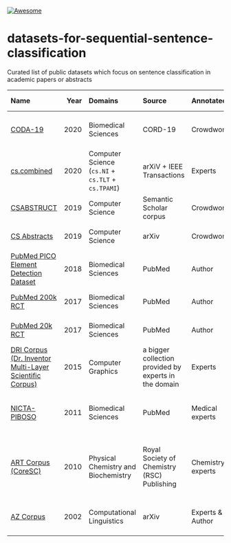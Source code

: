[![Awesome](https://awesome.re/badge.svg)](https://awesome.re)

# datasets-for-sequential-sentence-classification

Curated list of public datasets which focus on sentence classification in academic papers or abstracts

| Name | Year | Domains  | Source| Annotated by |   #Papers  |  Text Type  |  Classes  |
|:---|---:|:---|:---|:---|---:|:---|:---|
| [CODA-19](https://github.com/windx0303/CODA-19) | 2020 | Biomedical Sciences | CORD-19 | Crowdworkers | 10,966 | abstracts | (4+1) BACKGROUND, PURPOSE, METHOD, FINDING/CONTRIBUTION, *OTHER* |
| [cs.combined](https://github.com/soumyaxyz/abstractAnalysis) | 2020 | Computer Science (`cs.NI` + `cs.TLT` + `cs.TPAMI`) | arXiV + IEEE Transactions | Experts | 450 | abstracts | (3) BACKGROUND, TECHNIQUE, OBSERVATION
|  [CSABSTRUCT](https://github.com/allenai/sequential_sentence_classification)  | 2019 | Computer Science | Semantic Scholar corpus   |  Crowdworkers  |  2,189  | abstracts | (4+1) BACKGROUND, OBJECTIVE, METHOD, RESULT, *OTHER* |
| [CS Abstracts](https://github.com/sergiog95/csabstracts) | 2019 | Computer Science | arXiv | Crowdworkers | 654 | abstracts | (5) BACKGROUND, OBJECTIVE, METHODS, RESULTS, CONCLUSIONS |
| [PubMed PICO Element Detection Dataset](https://github.com/jind11/PubMed-PICO-Detection) | 2018 | Biomedical Sciences | PubMed | Author | 24,668 | abstracts | (7) AIM, PARTICIPANTS, INTERVENTION, OUTCOME, METHOD, RESULTS, CONCLUSION |
|  [PubMed 200k RCT](https://github.com/Franck-Dernoncourt/pubmed-rct)  | 2017 | Biomedical Sciences |  PubMed  |  Author  | 200,000   | abstracts | (5) BACKGROUND, OBJECTIVE, METHOD, RESULT, CONCLUSION |
|  [PubMed 20k RCT](https://github.com/Franck-Dernoncourt/pubmed-rct)  | 2017 | Biomedical Sciences |  PubMed  |  Author  |    20,000   | abstracts | (5) BACKGROUND, OBJECTIVE, METHOD, RESULT, CONCLUSION |
| [DRI Corpus (Dr. Inventor Multi-Layer Scientific Corpus)](http://sempub.taln.upf.edu/dricorpus) | 2015 | Computer Graphics | a bigger collection provided by experts in the domain | Experts | 40 | full paper | (5) BACKGROUND, CHALLENGE, APPROACH, OUTCOME, FUTURE WORK |
| [NICTA-PIBOSO](https://github.com/jind11/NICTA-PIBOSO-Dataset) | 2011 | Biomedical Sciences | PubMed | Medical experts | 1,000 | abstracts | (5+1) BACKGROUND, POPULATION, INTERVENTION, OUTCOME, STUDY DESIGN, *OTHER* |
| [ART Corpus (CoreSC)](https://www.aber.ac.uk/en/cs/research/cb/projects/art/art-corpus/) | 2010 | Physical Chemistry and Biochemistry | Royal Society of Chemistry (RSC) Publishing | Chemistry experts |  225 | full paper | (11) HYPOTHESIS, MOTIVATION, BACKGROUND, GOAL, OBJECT, METHOD, EXPERIMENT, MODEL, OBSERVATION, RESULT, CONCLUSION |
| [AZ Corpus](https://www.cl.cam.ac.uk/~sht25/AZ_corpus.html) | 2002 | Computational Linguistics | arXiv | Experts & Author | 80 | full paper | (6+1) AIM, TEXTUAL, OWN, BACKGROUND, CONTRAST, BASIS, *OTHER*